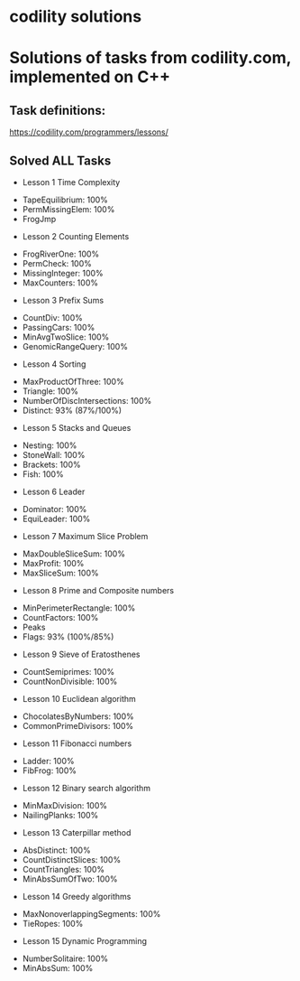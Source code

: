 # codility solutions

Solutions of tasks from codility.com, implemented on C++
========================================================

Task definitions:
-----------------
https://codility.com/programmers/lessons/

Solved ALL Tasks
------------
 * Lesson 1 Time Complexity
  + TapeEquilibrium: 100%
  + PermMissingElem: 100%
  + FrogJmp
 * Lesson 2 Counting Elements
  + FrogRiverOne: 100%
  + PermCheck: 100%
  + MissingInteger: 100%
  + MaxCounters: 100%
 * Lesson 3 Prefix Sums
  + CountDiv: 100%
  + PassingCars: 100%
  + MinAvgTwoSlice: 100%
  + GenomicRangeQuery: 100%
 * Lesson 4 Sorting
  + MaxProductOfThree: 100%
  + Triangle: 100%
  + NumberOfDiscIntersections: 100%
  + Distinct: 93% (87%/100%)
 * Lesson 5 Stacks and Queues
  + Nesting: 100%
  + StoneWall: 100%
  + Brackets: 100%
  + Fish: 100%
 * Lesson 6 Leader
  + Dominator: 100%
  + EquiLeader: 100%
 * Lesson 7 Maximum Slice Problem
  + MaxDoubleSliceSum: 100%
  + MaxProfit: 100%
  + MaxSliceSum: 100%
 * Lesson 8 Prime and Composite numbers
  + MinPerimeterRectangle: 100%
  + CountFactors: 100%
  + Peaks
  + Flags: 93% (100%/85%)
 * Lesson 9 Sieve of Eratosthenes
  + CountSemiprimes: 100%
  + CountNonDivisible: 100%
 * Lesson 10 Euclidean algorithm
  + ChocolatesByNumbers: 100%
  + CommonPrimeDivisors: 100%
 * Lesson 11 Fibonacci numbers
  + Ladder: 100%
  + FibFrog: 100%
 * Lesson 12 Binary search algorithm
  + MinMaxDivision: 100%
  + NailingPlanks: 100%
 * Lesson 13 Caterpillar method
  + AbsDistinct: 100%
  + CountDistinctSlices: 100%
  + CountTriangles: 100%
  + MinAbsSumOfTwo: 100%
 * Lesson 14 Greedy algorithms
  + MaxNonoverlappingSegments: 100%
  + TieRopes: 100%
 * Lesson 15 Dynamic Programming
  + NumberSolitaire: 100%
  + MinAbsSum: 100%


